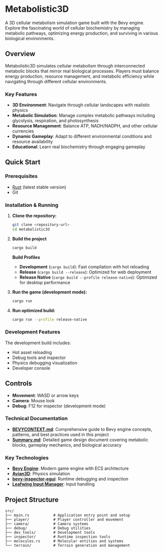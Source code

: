 # Metabolistic3D

A 3D cellular metabolism simulation game built with the Bevy engine. Explore the fascinating world of cellular biochemistry by managing metabolic pathways, optimizing energy production, and surviving in various biological environments.

## Overview

Metabolistic3D simulates cellular metabolism through interconnected metabolic blocks that mirror real biological processes. Players must balance energy production, resource management, and metabolic efficiency while navigating through different cellular environments.

### Key Features

- **3D Environment**: Navigate through cellular landscapes with realistic physics
- **Metabolic Simulation**: Manage complex metabolic pathways including glycolysis, respiration, and photosynthesis
- **Resource Management**: Balance ATP, NADH/NADPH, and other cellular currencies
- **Dynamic Gameplay**: Adapt to different environmental conditions and resource availability
- **Educational**: Learn real biochemistry through engaging gameplay

## Quick Start

### Prerequisites

- [Rust](https://rustup.rs/) (latest stable version)
- Git

### Installation & Running

1. **Clone the repository:**
   ```bash
   git clone <repository-url>
   cd metabolistic3d
   ```

2. **Build the project**
    ```bash
    cargo build
    ```

    **Build Profiles**

    - **Development** (`cargo build`): Fast compilation with hot reloading
    - **Release** (`cargo build --release`): Optimized for web deployment
    - **Release Native** (`cargo build --profile release-native`): Optimized for desktop performance

2. **Run the game (development mode):**
   ```bash
   cargo run
   ```

3. **Run optimized build:**
   ```bash
   cargo run --profile release-native
   ```

### Development Features

The development build includes:
- Hot asset reloading
- Debug tools and inspector
- Physics debugging visualization
- Developer console

## Controls

- **Movement**: WASD or arrow keys
- **Camera**: Mouse look
- **Debug**: F12 for inspector (development mode)

### Technical Documentation

- **[BEVYCONTEXT.md](BEVYCONTEXT.md)**: Comprehensive guide to Bevy engine concepts, patterns, and best practices used in this project
- **[Summary.md](Summary.md)**: Detailed game design document covering metabolic blocks, gameplay mechanics, and biological accuracy

### Key Technologies

- **[Bevy Engine](https://bevyengine.org/)**: Modern game engine with ECS architecture
- **[Avian3D](https://github.com/Jondolf/avian)**: Physics simulation
- **[bevy-inspector-egui](https://github.com/jakobhellermann/bevy-inspector-egui)**: Runtime debugging and inspection
- **[Leafwing Input Manager](https://github.com/Leafwing-Studios/leafwing-input-manager)**: Input handling

## Project Structure

```
src/
├── main.rs           # Application entry point and setup
├── player/           # Player controller and movement
├── camera/           # Camera systems
├── debug/            # Debug utilities
├── dev_tools/        # Development tools
├── inspector/        # Runtime inspection tools
├── molecules.rs      # Molecular entities and systems
└── terrain/          # Terrain generation and management
```
